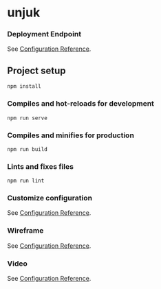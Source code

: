 # unjuk

### Deployment Endpoint
See [Configuration Reference](https://cli.vuejs.org/config/).

## Project setup
```
npm install
```

### Compiles and hot-reloads for development
```
npm run serve
```

### Compiles and minifies for production
```
npm run build
```

### Lints and fixes files
```
npm run lint
```

### Customize configuration
See [Configuration Reference](https://cli.vuejs.org/config/).

### Wireframe
See [Configuration Reference](https://cli.vuejs.org/config/).

### Video 
See [Configuration Reference](https://cli.vuejs.org/config/).